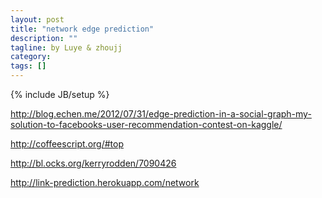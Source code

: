 ```yaml
---
layout: post
title: "network edge prediction"
description: ""
tagline: by Luye & zhoujj
category: 
tags: []
---
```

{% include JB/setup %}

<add homepage preview here>

<!--more-->

http://blog.echen.me/2012/07/31/edge-prediction-in-a-social-graph-my-solution-to-facebooks-user-recommendation-contest-on-kaggle/

http://coffeescript.org/#top

http://bl.ocks.org/kerryrodden/7090426

http://link-prediction.herokuapp.com/network


